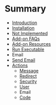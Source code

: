 # Summary

* [Introduction](README.md)
* [Installation](installation.md)
* [Not Implemented](not_implemented.md)
* [Add-on FAQs](addon-faqs.md)
* [Add-on Resources](add-on-resources.md)
* [Run Executable](run_executable.md)
* Email
* [Send Email](email.md)
* [Actions](actions.md)
   * [Message](message.md)
   * [Redirect](redirect.md)
   * [Security](security.md)
   * [User](user.md)
   * Email
   * [Code](serialization.md)

